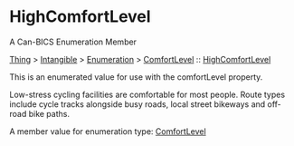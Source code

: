 # HighComfortLevel

A Can-BICS Enumeration Member

[Thing](https://schema.org/Thing) > [Intangible](https://schema.org/Intangible) > [Enumeration](https://schema.org/Enumeration) > [ComfortLevel](ComfortLevel) :: [HighComfortLevel](HighComfortLevel)

This is an enumerated value for use with the comfortLevel property.

Low-stress cycling facilities are comfortable for most people. Route types include cycle tracks alongside busy roads, local street bikeways and off-road bike paths.

A member value for enumeration type: [ComfortLevel](ComfortLevel)